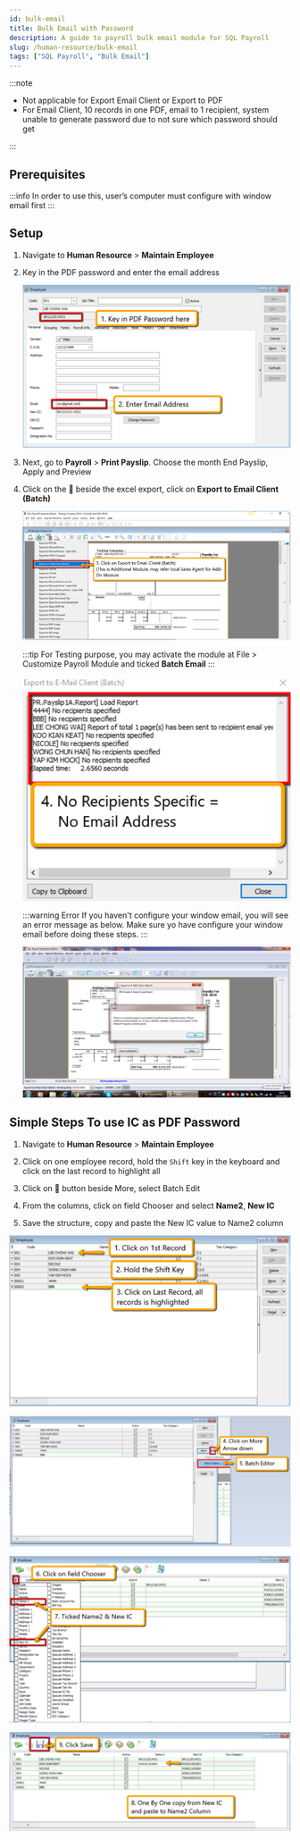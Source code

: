 ```yaml
---
id: bulk-email
title: Bulk Email with Password
description: A guide to payroll bulk email module for SQL Payroll
slug: /human-resource/bulk-email
tags: ["SQL Payroll", "Bulk Email"]
---
```


:::note

- Not applicable for Export Email Client or Export to PDF
- For Email Client, 10 records in one PDF, email to 1 recipient, system unable to generate password due to not sure which password should get

:::

## Prerequisites

:::info
In order to use this, user’s computer must configure with window email first
:::

## Setup

1. Navigate to **Human Resource** > **Maintain Employee**

2. Key in the PDF password and enter the email address

   ![maintain-employee](../../static/img/human-resource/payroll-bulk-email/maintain-employee.png)

3. Next, go to **Payroll** > **Print Payslip**. Choose the month End Payslip, Apply and Preview

4. Click on the 🔽 beside the excel export, click on **Export to Email Client (Batch)**

   ![export-to-email-client-batch](../../static/img/human-resource/payroll-bulk-email/export-to-email-client-batch.png)

   :::tip
   For Testing purpose, you may activate the module at File > Customize Payroll Module and ticked **Batch Email**
   :::

   ![batch-email](../../static/img/human-resource/payroll-bulk-email/batch-email.png)

   :::warning Error
   If you haven't configure your window email, you will see an error message as below. Make sure yo have configure your window email before doing these steps.
   :::

   ![error](../../static/img/human-resource/payroll-bulk-email/error.png)

## Simple Steps To use IC as PDF Password

1. Navigate to **Human Resource** > **Maintain Employee**

2. Click on one employee record, hold the `Shift` key in the keyboard and click on the last record to highlight all

3. Click on 🔽 button beside More, select Batch Edit

4. From the columns, click on field Chooser and select **Name2**, **New IC**

5. Save the structure, copy and paste the New IC value to Name2 column

![5](../../static/img/human-resource/payroll-bulk-email/5.png)

![6](../../static/img/human-resource/payroll-bulk-email/6.png)

![7](../../static/img/human-resource/payroll-bulk-email/7.png)

![8](../../static/img/human-resource/payroll-bulk-email/8.png)
